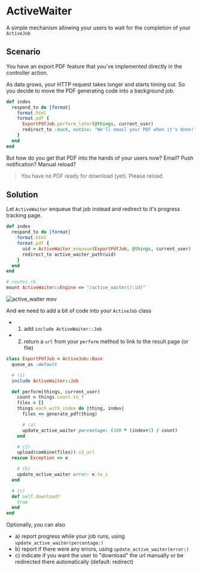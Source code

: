 # ActiveWaiter

A simple mechanism allowing your users to wait for the completion of your `ActiveJob`

## Scenario

You have an export PDF feature that you've implemented directly in the controller action.

As data grows, your HTTP request takes longer and starts timing out. So you decide to move the PDF generating code into a background job.

``` ruby
def index
  respond_to do |format|
    format.html
    format.pdf {
      ExportPdfJob.perform_later(@things, current_user)
      redirect_to :back, notice: "We'll email your PDF when it's done!"
    }
  end
end
```


But how do you get that PDF into the hands of your users now? Email? Push notification? Manual reload?

> You have no PDF ready for download (yet). Please reload.


## Solution

Let `ActiveWaiter` enqueue that job instead and redirect to it's progress tracking page.

``` ruby
def index
  respond_to do |format|
    format.html
    format.pdf {
      uid = ActiveWaiter.enqueue(ExportPdfJob, @things, current_user)
      redirect_to active_waiter_path(uid)
    }
  end
end
```

``` ruby
# routes.rb
mount ActiveWaiter::Engine => "/active_waiter(/:id)"
```

![active_waiter mov](https://cloud.githubusercontent.com/assets/473/7785141/c4667734-01b4-11e5-8974-3a3b00b3a4b6.gif)

And we need to add a bit of code into your `ActiveJob` class

- 1) add `include ActiveWaiter::Job`
- 2) return a `url` from your `perform` method to link to the result page (or file)

``` ruby
class ExportPdfJob < ActiveJob::Base
  queue_as :default

  # (1)
  include ActiveWaiter::Job

  def perform(things, current_user)
    count = things.count.to_f
    files = []
    things.each_with_index do |thing, index|
      files << generate_pdf(thing)

      # (a)
      update_active_waiter percentage: (100 * (index+1) / count)
    end

    # (2)
    upload(combine(files)).s3_url
  rescue Exception => e

    # (b)
    update_active_waiter error: e.to_s
  end

  # (c)
  def self.download?
    true
  end
end
```

Optionally, you can also

- a) report progress while your job runs, using `update_active_waiter(percentage:)`
- b) report if there were any errors, using `update_active_waiter(error:)`
- c) indicate if you want the user to "download" the url manually or be redirected there automatically (default: redirect)
